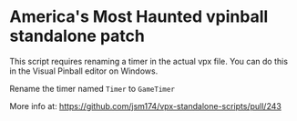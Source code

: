 # America's Most Haunted vpinball standalone patch

This script requires renaming a timer in the actual vpx file. You can do this in the Visual Pinball editor on Windows.

Rename the timer named `Timer` to `GameTimer`

More info at:
https://github.com/jsm174/vpx-standalone-scripts/pull/243
